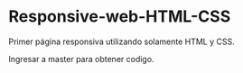 # Responsive-web-HTML-CSS
Primer página responsiva utilizando solamente HTML y CSS.

Ingresar a master para obtener codigo.
